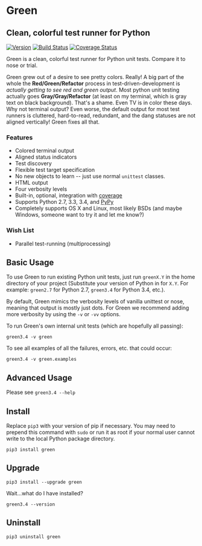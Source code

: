 Green
=====

Clean, colorful test runner for Python
--------------------------------------
[![Version](//img.shields.io/pypi/v/green.svg?style=flat)](https://pypi.python.org/pypi/green)
[![Build Status](//img.shields.io/travis/CleanCut/green.svg?style=flat)](https://travis-ci.org/CleanCut/green)
[![Coverage Status](//img.shields.io/coveralls/CleanCut/green.svg)](https://coveralls.io/r/CleanCut/green?branch=master)

Green is a clean, colorful test runner for Python unit tests.  Compare it to
nose or trial.

Green grew out of a desire to see pretty colors.  Really!  A big part of the
whole the **Red/Green/Refactor** process in test-driven-development is
_actually getting to see red and green output_.  Most python unit testing
actually goes **Gray/Gray/Refactor** (at least on my terminal, which is gray
text on black background).  That's a shame.  Even TV is in color these days.
Why not terminal output?  Even worse, the default output for most test runners
is cluttered, hard-to-read, redundant, and the dang statuses are not aligned
vertically!  Green fixes all that.

### Features ###

- Colored terminal output
- Aligned status indicators
- Test discovery
- Flexible test target specification
- No new objects to learn -- just use normal `unittest` classes.
- HTML output
- Four verbosity levels
- Built-in, optional, integration with
  [coverage](http://nedbatchelder.com/code/coverage/)
- Supports Python 2.7, 3.3, 3.4, and [PyPy](http://pypy.org)
- Completely supports OS X and Linux, most likely BSDs (and maybe Windows,
  someone want to try it and let me know?)

### Wish List ###

- Parallel test-running (multiprocessing)

Basic Usage
-----------

To use Green to run existing Python unit tests, just run `greenX.Y` in the home
directory of your project (Substitute your version of Python in for `X.Y`.  For
example: `green2.7` for Python 2.7, `green3.4` for Python 3.4, etc.).

By default, Green mimics the verbosity levels of vanilla unittest or nose,
meaning that output is mostly just dots.  For Green we recommend adding more
verbosity by using the `-v` or `-vv` options.

To run Green's own internal unit tests (which are hopefully all passing):

    green3.4 -v green

To see all examples of all the failures, errors, etc. that could occur:

    green3.4 -v green.examples


Advanced Usage
--------------

Please see `green3.4 --help`


Install
-------

Replace `pip3` with your version of pip if necessary.  You may need to prepend
this command with `sudo` or run it as root if your normal user cannot write to
the local Python package directory.

    pip3 install green


Upgrade
-------

    pip3 install --upgrade green

Wait...what do I have installed?

    green3.4 --version


Uninstall
---------

    pip3 uninstall green
